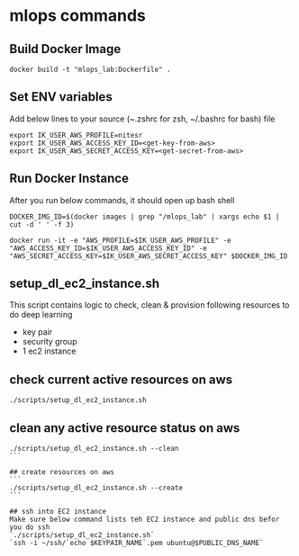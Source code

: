 # mlops commands

## Build Docker Image
```
docker build -t "mlops_lab:Dockerfile" .
```

## Set ENV variables
Add below lines to your source (~.zshrc for zsh, ~/.bashrc for bash) file
```
export IK_USER_AWS_PROFILE=nitesr
export IK_USER_AWS_ACCESS_KEY_ID=<get-key-from-aws>
export IK_USER_AWS_SECRET_ACCESS_KEY=<get-secret-from-aws>
```


## Run Docker Instance
After you run below commands, it should open up bash shell
```
DOCKER_IMG_ID=$(docker images | grep "/mlops_lab" | xargs echo $1 | cut -d ' ' -f 3)

docker run -it -e "AWS_PROFILE=$IK_USER_AWS_PROFILE" -e "AWS_ACCESS_KEY_ID=$IK_USER_AWS_ACCESS_KEY_ID" -e "AWS_SECRET_ACCESS_KEY=$IK_USER_AWS_SECRET_ACCESS_KEY" $DOCKER_IMG_ID
```

## setup_dl_ec2_instance.sh
This script contains logic to check, clean & provision following resources to do deep learning
- key pair
- security group
- 1 ec2 instance

## check current active resources on aws
```
./scripts/setup_dl_ec2_instance.sh
```

## clean any active resource status on aws
````
./scripts/setup_dl_ec2_instance.sh --clean
```

## create resources on aws
```
./scripts/setup_dl_ec2_instance.sh --create
```

## ssh into EC2 instance
Make sure below command lists teh EC2 instance and public dns befor you do ssh
`./scripts/setup_dl_ec2_instance.sh`
`ssh -i ~/ssh/`echo $KEYPAIR_NAME`.pem ubuntu@$PUBLIC_DNS_NAME`




